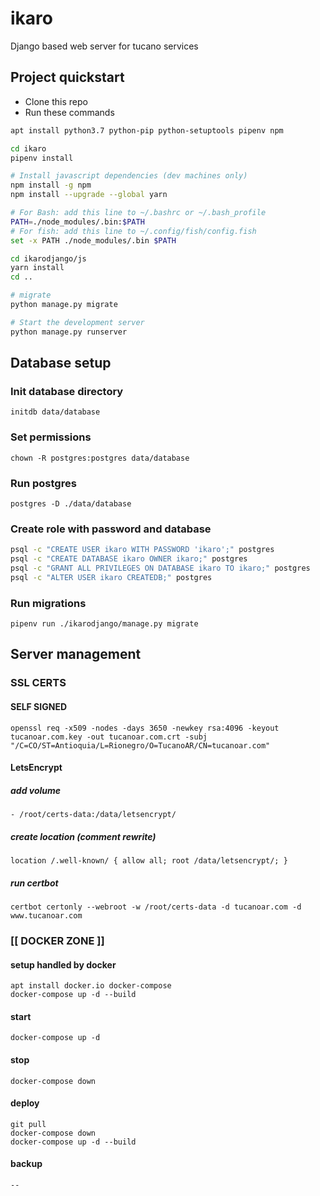 # ikaro
Django based web server for tucano services

## Project quickstart

* Clone this repo
* Run these commands
```bash
apt install python3.7 python-pip python-setuptools pipenv npm

cd ikaro
pipenv install

# Install javascript dependencies (dev machines only)
npm install -g npm
npm install --upgrade --global yarn

# For Bash: add this line to ~/.bashrc or ~/.bash_profile
PATH=./node_modules/.bin:$PATH
# For fish: add this line to ~/.config/fish/config.fish
set -x PATH ./node_modules/.bin $PATH

cd ikarodjango/js
yarn install
cd ..

# migrate
python manage.py migrate

# Start the development server
python manage.py runserver
```

## Database setup
### Init database directory
`initdb data/database`
### Set permissions
`chown -R postgres:postgres data/database`
### Run postgres
`postgres -D ./data/database`
### Create role with password and database
```bash
psql -c "CREATE USER ikaro WITH PASSWORD 'ikaro';" postgres
psql -c "CREATE DATABASE ikaro OWNER ikaro;" postgres
psql -c "GRANT ALL PRIVILEGES ON DATABASE ikaro TO ikaro;" postgres
psql -c "ALTER USER ikaro CREATEDB;" postgres
```
### Run migrations
`pipenv run ./ikarodjango/manage.py migrate`

## Server management
### SSL CERTS

#### SELF SIGNED
`openssl req -x509 -nodes -days 3650 -newkey rsa:4096 -keyout tucanoar.com.key -out tucanoar.com.crt -subj "/C=CO/ST=Antioquia/L=Rionegro/O=TucanoAR/CN=tucanoar.com"`

#### LetsEncrypt
##### add volume
    - /root/certs-data:/data/letsencrypt/
##### create location (comment rewrite)
    location /.well-known/ { allow all; root /data/letsencrypt/; }
##### run certbot
    certbot certonly --webroot -w /root/certs-data -d tucanoar.com -d www.tucanoar.com



### [[ DOCKER ZONE ]]
#### setup handled by docker
    apt install docker.io docker-compose
    docker-compose up -d --build

#### start
    docker-compose up -d
#### stop
    docker-compose down

#### deploy
    git pull
    docker-compose down
    docker-compose up -d --build

#### backup
    --

